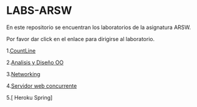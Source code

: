 # LABS-ARSW

En este repositorio se encuentran los laboratorios de la asignatura ARSW.

Por favor dar click en el enlace para dirigirse al laboratorio.

1.[CountLine](https://github.com/Nataorjuela/ARSW-INTRODUCTION)

2.[Analisis y Diseño OO](https://github.com/Nataorjuela/analisis-y-dise-o-de-sistemas-OOAssignment)

3.[Networking](https://github.com/Nataorjuela/Tarea-Networking)

4.[Servidor web concurrente](https://github.com/Nataorjuela/LABS-ARSW/tree/master/Concurrent%20Server)

5.[ Heroku Spring]
